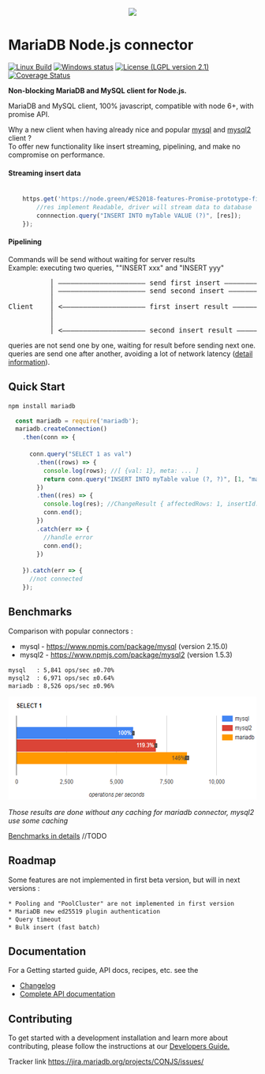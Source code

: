 <p align="center">
  <a href="http://mariadb.org/">
    <img src="https://mariadb.com/themes/custom/mariadb/logo.svg">
  </a>
</p>

# MariaDB Node.js connector

[![Linux Build](https://travis-ci.org/rusher/mariadb-connector-nodejs.svg?branch=master)](https://travis-ci.org/rusher/mariadb-connector-nodejs)
[![Windows status](https://ci.appveyor.com/api/projects/status/nuvvbkx82ixfhp12?svg=true)](https://ci.appveyor.com/project/rusher/mariadb-connector-nodejs)
[![License (LGPL version 2.1)](https://img.shields.io/badge/license-GNU%20LGPL%20version%202.1-green.svg?style=flat-square)](http://opensource.org/licenses/LGPL-2.1)
[![Coverage Status](https://coveralls.io/repos/github/rusher/mariadb-connector-nodejs/badge.svg?branch=documentation)](https://coveralls.io/github/rusher/mariadb-connector-nodejs?branch=documentation)

**Non-blocking MariaDB and MySQL client for Node.js.**

MariaDB and MySQL client, 100% javascript, compatible with node 6+, with promise API.

Why a new client when having already nice and popular [mysql](https://www.npmjs.com/package/mysql) and [mysql2](https://www.npmjs.com/package/mysql2) client ? <br/>
To offer new functionality like insert streaming, pipelining, and make no compromise on performance. 

#### Streaming insert data
```javascript
    
    https.get('https://node.green/#ES2018-features-Promise-prototype-finally-basic-support', (res) => {
        //res implement Readable, driver will stream data to database 
        connnection.query("INSERT INTO myTable VALUE (?)", [res]);
    });
```
 
#### Pipelining
  
Commands will be send without waiting for server results<br/>
Example: executing two queries, ""INSERT xxx" and "INSERT yyy"

<pre>
          │ ――――――――――――――――――――― send first insert ―――――――――――――> │ ┯ 
          │ ――――――――――――――――――――― send second insert ――――――――――――> │ │  processing first insert
          │                                                        │ │ 
Client    │ <―――――――――――――――――――― first insert result ―――――――――――― │ ▼  ┯
          │                                                        │    │ processing second insert
          │                                                        │    │
          │ <―――――――――――――――――――― second insert result ――――――――――― │    ▼ </pre>

queries are not send one by one, waiting for result before sending next one.
queries are send one after another, avoiding a lot of network latency ([detail information](/documentation/pipelining.md)). 

## Quick Start

    npm install mariadb

```js
  const mariadb = require('mariadb');
  mariadb.createConnection()
    .then(conn => {
      
      conn.query("SELECT 1 as val")
        .then((rows) => {
          console.log(rows); //[ {val: 1}, meta: ... ]
          return conn.query("INSERT INTO myTable value (?, ?)", [1, "mariadb"]);
        })
        .then((res) => {
          console.log(res); //ChangeResult { affectedRows: 1, insertId: 1, warningStatus: 0 }
          conn.end();
        })
        .catch(err => {
          //handle error
          conn.end();
        })
        
    }).catch(err => {
      //not connected
    });
```

## Benchmarks

Comparison with popular connectors :
* mysql - https://www.npmjs.com/package/mysql (version 2.15.0)
* mysql2 - https://www.npmjs.com/package/mysql2 (version 1.5.3)

```
mysql   : 5,841 ops/sec ±0.70%
mysql2  : 6,971 ops/sec ±0.64%
mariadb : 8,526 ops/sec ±0.96%
```

<img src="./documentation/misc/bench.png" width="559" height="209"/>

_Those results are done without any caching for mariadb connector, mysql2 use some caching_

[Benchmarks in details](/documentation/benchmarks.md) //TODO 

## Roadmap 

Some features are not implemented in first beta version, but will in next versions : 

    * Pooling and "PoolCluster" are not implemented in first version
    * MariaDB new ed25519 plugin authentication
    * Query timeout
    * Bulk insert (fast batch)  


## Documentation

For a Getting started guide, API docs, recipes,  etc. see the 
* [Changelog](/documentation/changelog.md)
* [Complete API documentation](/documentation/readme.md)


## Contributing
To get started with a development installation and learn more about contributing, please follow the instructions at our 
[Developers Guide.](/documentation/developers-guide.md)

Tracker link <a href="https://jira.mariadb.org/projects/CONJS/issues/">https://jira.mariadb.org/projects/CONJS/issues/</a>

